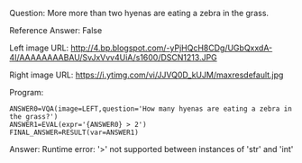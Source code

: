 Question: More more than two hyenas are eating a zebra in the grass.

Reference Answer: False

Left image URL: http://4.bp.blogspot.com/-yPjHQcH8CDg/UGbQxxdA-4I/AAAAAAAABAU/SvJxVvv4UiA/s1600/DSCN1213.JPG

Right image URL: https://i.ytimg.com/vi/JJVQ0D_kUJM/maxresdefault.jpg

Program:

```
ANSWER0=VQA(image=LEFT,question='How many hyenas are eating a zebra in the grass?')
ANSWER1=EVAL(expr='{ANSWER0} > 2')
FINAL_ANSWER=RESULT(var=ANSWER1)
```
Answer: Runtime error: '>' not supported between instances of 'str' and 'int'


